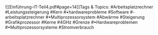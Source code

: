 
![[Einführung-IT-Teil4.pdf#page=14]]Tags & Topics:
   #Arbeitsplatzrechner
   #Leistungssteigerung
   #Kern
   #•hardwareprobleme
   #Software
   #-arbeitsplatzrechner
   #•Multiprozessorsystem
   #Abwärme
   #Steigerung
   #Grafikprozessor
   #Kerne
   #4GHz
   #Grenze
   #•Hardwareproblemen
   #•Multiprozessorsysteme
   #Stromverbrauch
